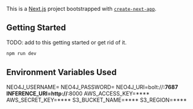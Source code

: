 This is a [Next.js](https://nextjs.org) project bootstrapped with [`create-next-app`](https://nextjs.org/docs/app/api-reference/cli/create-next-app).

## Getting Started

TODO: add to this getting started or get rid of it.

```bash
npm run dev
```

## Environment Variables Used
NEO4J_USERNAME=
NEO4J_PASSWORD=
NEO4J_URI=bolt://****:7687
INFERENCE_URI=http://****:8000
AWS_ACCESS_KEY=****
AWS_SECRET_KEY=****
S3_BUCKET_NAME=****
S3_REGION=****

